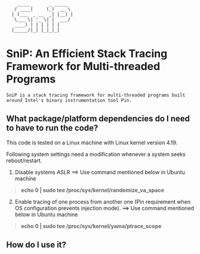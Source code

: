         _____       _ _____  
       / ____|     (_)  __ \
      | (___  _ __  _| |__) |
       \___ \| '_ \| |  ___/
       ____) | | | | | |     
      |_____/|_| |_|_|_|     
SniP: An Efficient Stack Tracing Framework for Multi-threaded Programs
=======================================================================
    SniP is a stack tracing framework for multi-threaded programs built around Intel's binary instrumentation tool Pin.

## What package/platform dependencies do I need to have to run the code?

  This code is tested on a Linux machine with Linux kernel version 4.19.

  Following system settings need a modification whenever a system seeks reboot/restart.

  1. Disable systems ASLR ==> Use command mentioned below in Ubuntu machine
  > **echo 0 | sudo tee /proc/sys/kernel/randomize_va_space**

  2. Enable tracing of one process from another one (Pin requirement when OS configuration prevents injection mode). ==> Use command mentioned below in Ubuntu machine
  > **echo 0 | sudo tee /proc/sys/kernel/yama/ptrace_scope**

## How do I use it?
